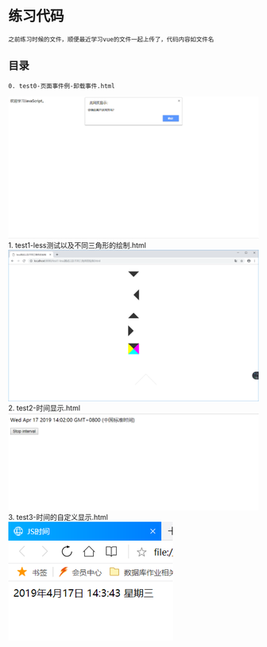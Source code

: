# 练习代码

    之前练习时候的文件，顺便最近学习vue的文件一起上传了，代码内容如文件名

## 目录

    0. test0-页面事件例-卸载事件.html
![demo演示筛选](https://raw.githubusercontent.com/PENGFEI-CN/learnANDreview/master/preImg/0.png "图片")
    1. test1-less测试以及不同三角形的绘制.html
![demo演示筛选](preImg/1.png "图片")
    2. test2-时间显示.html
![demo演示筛选](preImg/2.png "图片")
    3. test3-时间的自定义显示.html
![demo演示筛选](preImg/3.png "图片")
